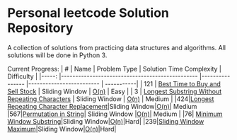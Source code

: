 # Personal leetcode Solution Repository

A collection of solutions from practicing data structures and algorithms. All solutions will be done in Python 3.

Current Progress:
| #   	| Name                                           	| Problem Type   	| Solution Time Complexity 	| Difficulty |
|-----:	|------------------------------------------------	|----------------	|-------------------------	| -----------|
| 121 	| [Best Time to Buy and Sell Stock](https://leetcode.com/problems/best-time-to-buy-and-sell-stock/)                	| Sliding Window 	| [O(n)](https://github.com/joeyb908/leetcode/blob/main/Sliding%20Window/121.%20Best%20Time%20to%20Buy%20and%20Sell%20Stock)       	| Easy |
| 3   	| [Longest Substring Without Repeating Characters](https://leetcode.com/problems/longest-substring-without-repeating-characters/) 	| Sliding Window 	| [O(n)](https://github.com/joeyb908/leetcode/blob/main/Sliding%20Window/3.%20Longest%20Substring%20Without%20Repeating%20Characters.PY)       	| Medium |
|424|[Longest Repeating Character Replacement](https://leetcode.com/problems/longest-repeating-character-replacement/)|Sliding Window|[O(n)](https://github.com/joeyb908/leetcode/blob/main/Sliding%20Window/424.%20Longest%20Repeating%20Character%20Replacement.py)| Medium 
|567|[Permutation in String](https://leetcode.com/problems/permutation-in-string)| Sliding Window |[O(n)](https://github.com/joeyb908/leetcode/blob/main/Sliding%20Window/567.%20Permutation%20in%20String.py)| Medium |
|76| [Minimum Window Substring](https://leetcode.com/problems/minimum-window-substring/)|Sliding Window|[O(n)](https://github.com/joeyb908/leetcode/blob/main/Sliding%20Window/76.%20Minimum%20Window%20Substring.py)|Hard|
|239|[Sliding Window Maximum](https://leetcode.com/problems/sliding-window-maximum/)|Sliding Window|[O(n)](https://github.com/joeyb908/leetcode/blob/main/Sliding%20Window/239.%20Sliding%20Window%20Max.py)|Hard|
